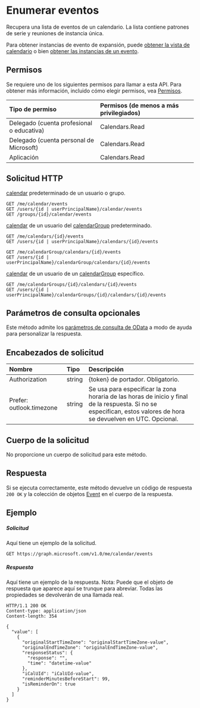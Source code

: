 # <a name="list-events"></a>Enumerar eventos

Recupera una lista de eventos de un calendario.  La lista contiene patrones de serie y reuniones de instancia única.

Para obtener instancias de evento de expansión, puede [obtener la vista de calendario](calendar_list_calendarview.md) o bien [obtener las instancias de un evento](event_list_instances.md).

## <a name="permissions"></a>Permisos
Se requiere uno de los siguientes permisos para llamar a esta API. Para obtener más información, incluido cómo elegir permisos, vea [Permisos](../../../concepts/permissions_reference.md).

|Tipo de permiso      | Permisos (de menos a más privilegiados)              |
|:--------------------|:---------------------------------------------------------|
|Delegado (cuenta profesional o educativa) | Calendars.Read    |
|Delegado (cuenta personal de Microsoft) | Calendars.Read    |
|Aplicación | Calendars.Read |

## <a name="http-request"></a>Solicitud HTTP
<!-- { "blockType": "ignored" } -->
[calendar](../resources/calendar.md) predeterminado de un usuario o grupo.
```http
GET /me/calendar/events
GET /users/{id | userPrincipalName}/calendar/events
GET /groups/{id}/calendar/events
```
[calendar](../resources/calendar.md) de un usuario del [calendarGroup](../resources/calendargroup.md) predeterminado.
```http
GET /me/calendars/{id}/events
GET /users/{id | userPrincipalName}/calendars/{id}/events

GET /me/calendarGroup/calendars/{id}/events
GET /users/{id | userPrincipalName}/calendarGroup/calendars/{id}/events
```
[calendar](../resources/calendar.md) de un usuario de un [calendarGroup](../resources/calendargroup.md) específico.
```http
GET /me/calendarGroups/{id}/calendars/{id}/events
GET /users/{id | userPrincipalName}/calendarGroups/{id}/calendars/{id}/events
```
## <a name="optional-query-parameters"></a>Parámetros de consulta opcionales
Este método admite los [parámetros de consulta de OData]((http://developer.microsoft.com/es-ES/graph/docs/overview/query_parameters)) a modo de ayuda para personalizar la respuesta.
## <a name="request-headers"></a>Encabezados de solicitud
| Nombre       | Tipo | Descripción |
|:---------------|:--------|:--------|
| Authorization  | string | {token} de portador. Obligatorio.  |
| Prefer: outlook.timezone  | string | Se usa para especificar la zona horaria de las horas de inicio y final de la respuesta. Si no se especifican, estos valores de hora se devuelven en UTC. Opcional. |

## <a name="request-body"></a>Cuerpo de la solicitud
No proporcione un cuerpo de solicitud para este método.

## <a name="response"></a>Respuesta

Si se ejecuta correctamente, este método devuelve un código de respuesta `200 OK` y la colección de objetos [Event](../resources/event.md) en el cuerpo de la respuesta.
## <a name="example"></a>Ejemplo
##### <a name="request"></a>Solicitud
Aquí tiene un ejemplo de la solicitud.
<!-- {
  "blockType": "request",
  "name": "get_events"
}-->
```http
GET https://graph.microsoft.com/v1.0/me/calendar/events
```
##### <a name="response"></a>Respuesta
Aquí tiene un ejemplo de la respuesta. Nota: Puede que el objeto de respuesta que aparece aquí se trunque para abreviar. Todas las propiedades se devolverán de una llamada real.
<!-- {
  "blockType": "response",
  "truncated": true,
  "@odata.type": "microsoft.graph.event",
  "isCollection": true
} -->
```http
HTTP/1.1 200 OK
Content-type: application/json
Content-length: 354

{
  "value": [
    {
      "originalStartTimeZone": "originalStartTimeZone-value",
      "originalEndTimeZone": "originalEndTimeZone-value",
      "responseStatus": {
        "response": "",
        "time": "datetime-value"
      },
      "iCalUId": "iCalUId-value",
      "reminderMinutesBeforeStart": 99,
      "isReminderOn": true
    }
  ]
}
```

<!-- uuid: 8fcb5dbc-d5aa-4681-8e31-b001d5168d79
2015-10-25 14:57:30 UTC -->
<!-- {
  "type": "#page.annotation",
  "description": "List events",
  "keywords": "",
  "section": "documentation",
  "tocPath": ""
}-->
